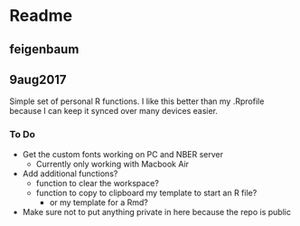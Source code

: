 # Readme
## feigenbaum
## 9aug2017

Simple set of personal R functions. I like this better than my .Rprofile because I can keep it synced over many devices easier.

### To Do

- Get the custom fonts working on PC and NBER server
  - Currently only working with Macbook Air
- Add additional functions?
  - function to clear the workspace?
  - function to copy to clipboard my template to start an R file?
    - or my template for a Rmd?
- Make sure not to put anything private in here because the repo is public
